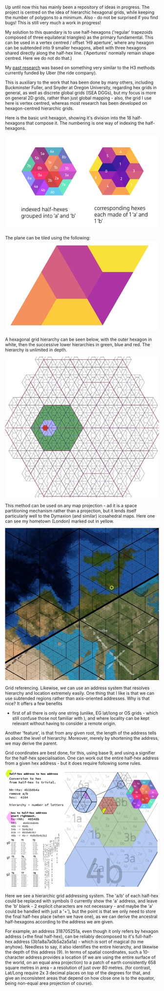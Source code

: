 
Up until now this has mainly been a repository of ideas in progress.
The project is centred on the idea of hierarchic hexagonal grids, while keeping the number of polygons to a minimum.
Also - do not be surprised if you find bugs!  This is still very much a work in progress!

My solution to this quandary is to use half-hexagons ('regular' trapezoids composed of three equilateral triangles) as
the primary fundamental.  This can be used in a vertex centred / offset 'H9 aperture', where any hexagon can be subtended into 
9 smaller hexagons, albeit with three hexagons shared directly along the half-hex line. 
('Apertures' normally remain shape centred. Here we do not do that.)

My [past research](assets/docs/past.md) was based on something very similar to the H3 methods currently funded by Uber (the ride company).

This is auxiliary to the work that has been done by many others, including Buckminster Fuller, and Snyder at Oregon University,
regarding hex grids in general, as well as discrete global grids (ISEA DGGs), but my focus is more on general 2D grids, 
rather than just global mapping - also, the grid I use here is vertex centred,
whereas most research has been developed on hexagon-centred hierarchic grids.

Here is the basic unit hexagon, showing it's division into the 18 half-hexagons that compose it.  The numbering is one
way of indexing the half-hexagons.

![index_units.png](assets/docs/index_units.png)

The plane can be tiled using the following:
![tiling.png](assets/docs/tiling.png)


A hexagonal grid hierarchy can be seen below, with the outer hexagon in white, 
then the successive lower hierarchies in green, blue and red. The hierarchy is unlimited in depth.

![hierarchy](assets/docs/hierarchy.jpg)

This method can be used on any map projection - ad it is a space partitioning mechanism rather than a projection, but
it lends itself particularly well to the Dymaxion (and similar) icosahedral maps. Here one can see my hometown (London)
marked out in yellow.

![gis](assets/docs/gis.jpg)

Grid referencing.
Likewise, we can use an address system that resolves hierarchy and location extremely easily. One thing that I like is
that we can use subtended regions rather than axis-oriented addresses. Why is that nice?  It offers a few benefits
- first of all there is only one string (unlike, EG lat/long or OS grids - which still confuse those not familiar with 
), and where locality can be kept relevant without having to consider a remote origin.

Another 'feature', is that from any given root, the length of the address tells us about the level of hierarchy. 
Moreover, merely by shortening the address, we may derive the parent.

Grid coordinates are best done, for this, using base 9, and using a signifier for the half-hex specialisation.
One can work out the entire half-hex address from a given hex address - but it does require following some rules.

![calculations](assets/docs/hierarchic.png)
Here we see a hierarchic grid addressing system.  The 'a/b' of each half-hex could be replaced with
symbols (I currently show the 'a' address, and leave the 'b' blank - 2 explicit characters are not necessary - and maybe the 'a' could be handled with just a '+'), but the point is that we only need to store the final half-hex place (when we have one), as 
we can derive the ancestral half-hexagons according to the address we are given.

For example, an address 318705251a, even though it only refers by hexagon address (+the final half-hex),
can be reliably decomposed to it's full-half-hex address (3b1a8a7a0b5a2a5a1a) - which is sort of magical (to me anyhow).
Needless to say, it also identifies the entire hierarchy, and likewise the depth of this address (9).
In terms of spatial coordinates, such a 10-character address provides a location
(if we are using the entire surface of the world, on an equal area projection) to a patch of earth
consistently 658 square metres in area – a resolution of just over 80 metres. 
(for contrast, Lat/Long require 2x 3 decimal places on top of the degrees for that, 
and give an inconsistent areas that depend on how close one is to the equator, being non-equal area projection of course).



